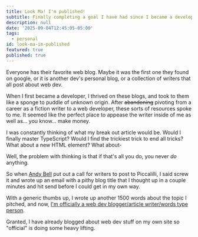 ```yaml
---
title: Look Ma! I'm published!
subtitle: Finally completing a goal I have had since I became a developer.
description: null
date: '2025-09-04T12:45:05-05:00'
tags:
  - personal
id: look-ma-im-published
featured: true
published: true
---
```


Everyone has their favorite web blog. Maybe it was the first one they found on google, or it is another dev's personal blog, or a collection of writers that all post about web dev.

When I first became a developer, I thrived on these blogs, and took to them like a sponge to puddle of unknown origin. After ~~abandoning~~ pivoting from a career as a fiction writer to a web developer, these sorts of resources spoke to me. It seemed like the perfect place to appease the writer inside of me as well as... you know... make money.

I was constantly thinking of what my break out article would be. Would I finally master TypeScript? Would I find the trickiest trick to end all tricks? What about a new HTML element? What about-

Well, the problem with thinking is that if that's all you do, you never *do* anything.

So when [Andy Bell](https://piccalil.li/author/andy-bell/) put out a call for writers to post to Piccalilli, I said screw it and wrote up an email with a pithy blog title that I thought up in a couple minutes and hit send before I could get in my own way.

With a generic thumbs up, I wrote up another 1500 words about the topic I pitched, and now, [I'm officially a web dev blogger/article writer/words type person](https://piccalil.li/blog/functional-custom-elements-the-easy-way/).

Granted, I have already blogged about web dev stuff on my own site so "official" is doing some heavy lifting.

